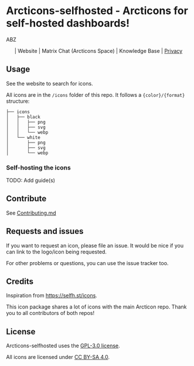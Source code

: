 # Arcticons-selfhosted - Arcticons for self-hosted dashboards!

ABZ

<center>

| Website | Matrix Chat (Arcticons Space) | Knowledge Base | [Privacy](PRIVACY.md)

</center>

## Usage

See the website to search for icons.

All icons are in the `/icons` folder of this repo. It follows a `{color}/{format}` structure:

```
├── icons
│   ├── black
│   │   ├── png
│   │   ├── svg
│   │   └── webp
│   └── white
│       ├── png
│       ├── svg
│       └── webp
```

### Self-hosting the icons

TODO: Add guide(s)

## Contribute

See [Contributing.md](CONTRIBUTING.md)

## Requests and issues

If you want to request an icon, please file an issue. It would be nice if you can link to the logo/icon being requested.

For other problems or questions, you can use the issue tracker too.

## Credits

Inspiration from https://selfh.st/icons.

This icon package shares a lot of icons with the main Arcticon repo. Thank you to all contributors of both repos!

## License

Arcticons-selfhosted uses the [GPL-3.0 license](https://www.gnu.org/licenses/gpl-3.0.en.html).

All icons are licensed under [CC BY-SA 4.0](https://creativecommons.org/licenses/by-sa/4.0/).